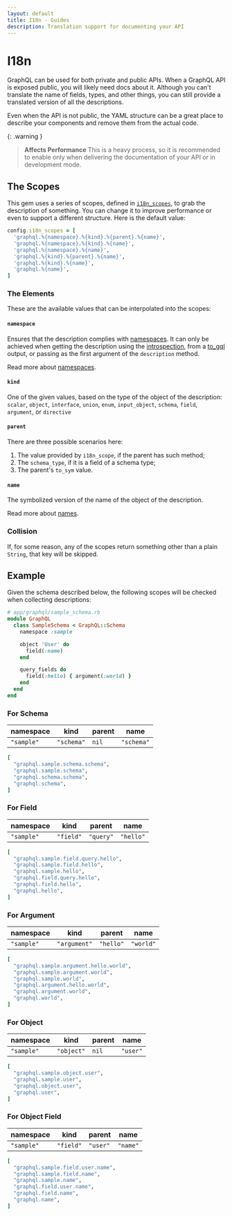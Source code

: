 ```yaml
---
layout: default
title: I18n - Guides
description: Translation support for documenting your API
---
```


# I18n

GraphQL can be used for both private and public APIs. When a GraphQL API is exposed public,
you will likely need docs about it. Although you can't translate the name of fields,
types, and other things, you can still provide a translated version of all the descriptions.

Even when the API is not public, the YAML structure can be a great place to describe your
components and remove them from the actual code.

{: .warning }
> **Affects Performance**
> This is a heavy process, so it is recommended to enable only when delivering
> the documentation of your API or in development mode.

## The Scopes

This gem uses a series of scopes, defined in [`i18n_scopes`](/handbook/settings#i18n_scopes),
to grab the description of something. You can change it to improve performance or even to
support a different structure. Here is the default value:

```ruby
config.i18n_scopes = [
  'graphql.%{namespace}.%{kind}.%{parent}.%{name}',
  'graphql.%{namespace}.%{kind}.%{name}',
  'graphql.%{namespace}.%{name}',
  'graphql.%{kind}.%{parent}.%{name}',
  'graphql.%{kind}.%{name}',
  'graphql.%{name}',
]
```

### The Elements

These are the available values that can be interpolated into the scopes:

#### `namespace`

Ensures that the description complies with [namespaces](/guides/advanced/namespaces). It can
only be achieved when getting the description using the [introspection](/guides/introspection),
from a [to_gql](/guides/customizing/controller#describe) output, or passing as the first argument
of the `description` method.

Read more about [namespaces](/guides/advanced/namespaces).

#### `kind`

One of the given values, based on the type of the object of the description:
`scalar`, `object`, `interface`, `union`, `enum`, `input_object`, `schema`, `field`, `argument`, or `directive`

#### `parent`

There are three possible scenarios here:

1. The value provided by `i18n_scope`, if the parent has such method;
1. The `schema_type`, if it is a field of a schema type;
1. The parent's `to_sym` value.

#### `name`

The symbolized version of the name of the object of the description.

Read more about [names](/guides/names).

### Collision

If, for some reason, any of the scopes return something other than a plain `String`, that key
will be skipped.

## Example

Given the schema described below, the following scopes will be checked when
collecting descriptions:

```ruby
# app/graphql/sample_schema.rb
module GraphQL
  class SampleSchema < GraphQL::Schema
    namespace :sample

    object 'User' do
      field(:name)
    end

    query_fields do
      field(:hello) { argument(:world) }
    end
  end
end
```

### For Schema

| namespace | kind | parent | name |
|-------|--------|---------|----------|
| `"sample"` | `"schema"` | `nil` | `"schema"` |

```ruby
[
  "graphql.sample.schema.schema",
  "graphql.sample.schema",
  "graphql.schema.schema",
  "graphql.schema",
]
```

### For Field

| namespace | kind | parent | name |
|-------|--------|---------|----------|
| `"sample"` | `"field"` | `"query"` | `"hello"` |

```ruby
[
  "graphql.sample.field.query.hello",
  "graphql.sample.field.hello",
  "graphql.sample.hello",
  "graphql.field.query.hello",
  "graphql.field.hello",
  "graphql.hello",
]
```

### For Argument

| namespace | kind | parent | name |
|-------|--------|---------|----------|
| `"sample"` | `"argument"` | `"hello"` | `"world"` |

```ruby
[
  "graphql.sample.argument.hello.world",
  "graphql.sample.argument.world",
  "graphql.sample.world",
  "graphql.argument.hello.world",
  "graphql.argument.world",
  "graphql.world",
]
```

### For Object

| namespace | kind | parent | name |
|-------|--------|---------|----------|
| `"sample"` | `"object"` | `nil` | `"user"` |

```ruby
[
  "graphql.sample.object.user",
  "graphql.sample.user",
  "graphql.object.user",
  "graphql.user",
]
```

### For Object Field

| namespace | kind | parent | name |
|-------|--------|---------|----------|
| `"sample"` | `"field"` | `"user"` | `"name"` |

```ruby
[
  "graphql.sample.field.user.name",
  "graphql.sample.field.name",
  "graphql.sample.name",
  "graphql.field.user.name",
  "graphql.field.name",
  "graphql.name",
]
```
